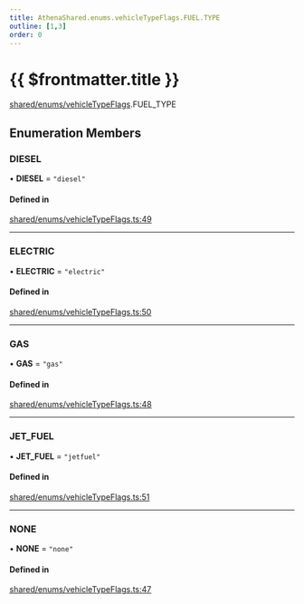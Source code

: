 ```yaml
---
title: AthenaShared.enums.vehicleTypeFlags.FUEL.TYPE
outline: [1,3]
order: 0
---
```


# {{ $frontmatter.title }}


[shared/enums/vehicleTypeFlags](../modules/shared_enums_vehicleTypeFlags.md).FUEL_TYPE

## Enumeration Members

### DIESEL

• **DIESEL** = ``"diesel"``

#### Defined in

[shared/enums/vehicleTypeFlags.ts:49](https://github.com/Stuyk/altv-athena/blob/6375486/src/core/shared/enums/vehicleTypeFlags.ts#L49)

___

### ELECTRIC

• **ELECTRIC** = ``"electric"``

#### Defined in

[shared/enums/vehicleTypeFlags.ts:50](https://github.com/Stuyk/altv-athena/blob/6375486/src/core/shared/enums/vehicleTypeFlags.ts#L50)

___

### GAS

• **GAS** = ``"gas"``

#### Defined in

[shared/enums/vehicleTypeFlags.ts:48](https://github.com/Stuyk/altv-athena/blob/6375486/src/core/shared/enums/vehicleTypeFlags.ts#L48)

___

### JET\_FUEL

• **JET\_FUEL** = ``"jetfuel"``

#### Defined in

[shared/enums/vehicleTypeFlags.ts:51](https://github.com/Stuyk/altv-athena/blob/6375486/src/core/shared/enums/vehicleTypeFlags.ts#L51)

___

### NONE

• **NONE** = ``"none"``

#### Defined in

[shared/enums/vehicleTypeFlags.ts:47](https://github.com/Stuyk/altv-athena/blob/6375486/src/core/shared/enums/vehicleTypeFlags.ts#L47)

